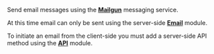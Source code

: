 
Send email messages using the __[Mailgun](https://mailgun.com)__ messaging service.

At this time email can only be sent using the server-side __[Email](/server/modules/email/)__ module.

To initiate an email from the client-side you must add a server-side API method using the __[API](/server/modules/api/)__ module.